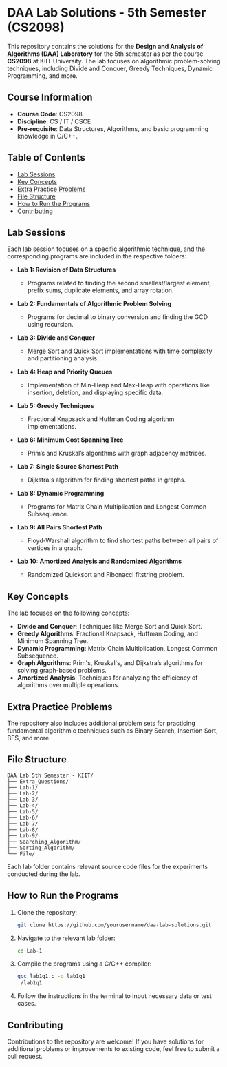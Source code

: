 # DAA Lab Solutions - 5th Semester (CS2098)

This repository contains the solutions for the **Design and Analysis of Algorithms (DAA) Laboratory** for the 5th semester as per the course **CS2098** at KIIT University. The lab focuses on algorithmic problem-solving techniques, including Divide and Conquer, Greedy Techniques, Dynamic Programming, and more.

## Course Information

- **Course Code**: CS2098
- **Discipline**: CS / IT / CSCE
- **Pre-requisite**: Data Structures, Algorithms, and basic programming knowledge in C/C++.

## Table of Contents
- [Lab Sessions](#lab-sessions)
- [Key Concepts](#key-concepts)
- [Extra Practice Problems](#extra-practice-problems)
- [File Structure](#file-structure)
- [How to Run the Programs](#how-to-run-the-programs)
- [Contributing](#contributing)

## Lab Sessions

Each lab session focuses on a specific algorithmic technique, and the corresponding programs are included in the respective folders:

- **Lab 1: Revision of Data Structures**
  - Programs related to finding the second smallest/largest element, prefix sums, duplicate elements, and array rotation.

- **Lab 2: Fundamentals of Algorithmic Problem Solving**
  - Programs for decimal to binary conversion and finding the GCD using recursion.

- **Lab 3: Divide and Conquer**
  - Merge Sort and Quick Sort implementations with time complexity and partitioning analysis.

- **Lab 4: Heap and Priority Queues**
  - Implementation of Min-Heap and Max-Heap with operations like insertion, deletion, and displaying specific data.

- **Lab 5: Greedy Techniques**
  - Fractional Knapsack and Huffman Coding algorithm implementations.

- **Lab 6: Minimum Cost Spanning Tree**
  - Prim’s and Kruskal’s algorithms with graph adjacency matrices.

- **Lab 7: Single Source Shortest Path**
  - Dijkstra's algorithm for finding shortest paths in graphs.

- **Lab 8: Dynamic Programming**
  - Programs for Matrix Chain Multiplication and Longest Common Subsequence.

- **Lab 9: All Pairs Shortest Path**
  - Floyd-Warshall algorithm to find shortest paths between all pairs of vertices in a graph.

- **Lab 10: Amortized Analysis and Randomized Algorithms**
  - Randomized Quicksort and Fibonacci fitstring problem.

## Key Concepts

The lab focuses on the following concepts:

- **Divide and Conquer**: Techniques like Merge Sort and Quick Sort.
- **Greedy Algorithms**: Fractional Knapsack, Huffman Coding, and Minimum Spanning Tree.
- **Dynamic Programming**: Matrix Chain Multiplication, Longest Common Subsequence.
- **Graph Algorithms**: Prim's, Kruskal's, and Dijkstra’s algorithms for solving graph-based problems.
- **Amortized Analysis**: Techniques for analyzing the efficiency of algorithms over multiple operations.

## Extra Practice Problems

The repository also includes additional problem sets for practicing fundamental algorithmic techniques such as Binary Search, Insertion Sort, BFS, and more.

## File Structure

```
DAA Lab 5th Semester - KIIT/
├── Extra_Questions/
├── Lab-1/
├── Lab-2/
├── Lab-3/
├── Lab-4/
├── Lab-5/
├── Lab-6/
├── Lab-7/
├── Lab-8/
├── Lab-9/
├── Searching_Algorithm/
├── Sorting_Algorithm/
└── File/
```

Each lab folder contains relevant source code files for the experiments conducted during the lab.

## How to Run the Programs

1. Clone the repository:
   ```bash
   git clone https://github.com/yourusername/daa-lab-solutions.git
   ```

2. Navigate to the relevant lab folder:
   ```bash
   cd Lab-1
   ```

3. Compile the programs using a C/C++ compiler:
   ```bash
   gcc lab1q1.c -o lab1q1
   ./lab1q1
   ```

4. Follow the instructions in the terminal to input necessary data or test cases.

## Contributing

Contributions to the repository are welcome! If you have solutions for additional problems or improvements to existing code, feel free to submit a pull request.


